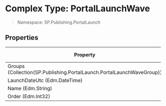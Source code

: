 # Complex Type: PortalLaunchWave

> Namespace: SP.Publishing.PortalLaunch

## Properties

Property | SPO | SP 2019 | SP 2016 | SP 2013
----------|:---:|:-------:|:-------:|:-------:
Groups (Collection(SP.Publishing.PortalLaunch.PortalLaunchWaveGroup)) | ✅ | ❌ | ❌ | ❌
LaunchDateUtc (Edm.DateTime) | ✅ | ❌ | ❌ | ❌
Name (Edm.String) | ✅ | ❌ | ❌ | ❌
Order (Edm.Int32) | ✅ | ❌ | ❌ | ❌